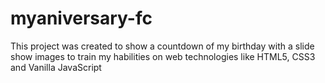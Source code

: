 # myaniversary-fc
This project was created to show a countdown of my birthday with a slide show images to train my habilities on web technologies like HTML5, CSS3 and Vanilla JavaScript
